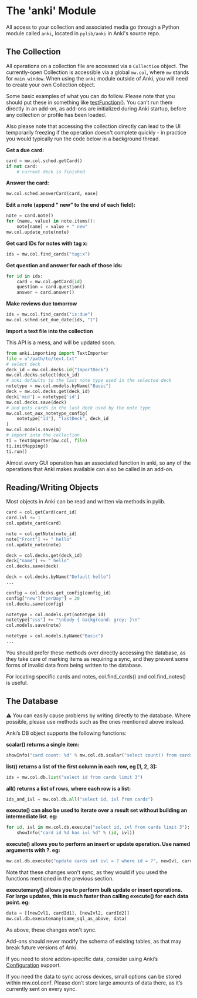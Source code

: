 # The 'anki' Module

All access to your collection and associated media go through a Python
module called `anki`, located in `pylib/anki` in Anki's source repo.

## The Collection

All operations on a collection file are accessed via a `Collection`
object. The currently-open Collection is accessible via a global `mw.col`,
where `mw` stands for `main window`. When using the `anki` module outside
of Anki, you will need to create your own Collection object.

Some basic examples of what you can do follow. Please note that you should put
these in something like [testFunction()](./a-basic-addon.md). You can’t run them
directly in an add-on, as add-ons are initialized during Anki startup, before
any collection or profile has been loaded.

Also please note that accessing the collection directly can lead to the UI
temporarily freezing if the operation doesn't complete quickly - in practice
you would typically run the code below in a background thread.

**Get a due card:**

```python
card = mw.col.sched.getCard()
if not card:
    # current deck is finished
```

**Answer the card:**

```python
mw.col.sched.answerCard(card, ease)
```

**Edit a note (append " new" to the end of each field):**

```python
note = card.note()
for (name, value) in note.items():
    note[name] = value + " new"
mw.col.update_note(note)
```

**Get card IDs for notes with tag x:**

```python
ids = mw.col.find_cards("tag:x")
```

**Get question and answer for each of those ids:**

```python
for id in ids:
    card = mw.col.getCard(id)
    question = card.question()
    answer = card.answer()
```

**Make reviews due tomorrow**

```python
ids = mw.col.find_cards("is:due")
mw.col.sched.set_due_date(ids, "1")
```

**Import a text file into the collection**

This API is a mess, and will be updated soon.

```python
from anki.importing import TextImporter
file = u"/path/to/text.txt"
# select deck
deck_id = mw.col.decks.id("ImportDeck")
mw.col.decks.select(deck_id)
# anki defaults to the last note type used in the selected deck
notetype = mw.col.models.byName("Basic")
deck = mw.col.decks.get(deck_id)
deck['mid'] = notetype['id']
mw.col.decks.save(deck)
# and puts cards in the last deck used by the note type
mw.col.set_aux_notetype_config(
    notetype["id"], "lastDeck", deck_id
)
mw.col.models.save(m)
# import into the collection
ti = TextImporter(mw.col, file)
ti.initMapping()
ti.run()
```

Almost every GUI operation has an associated function in anki, so any of
the operations that Anki makes available can also be called in an
add-on.

## Reading/Writing Objects

Most objects in Anki can be read and written via methods in pylib.

```python
card = col.getCard(card_id)
card.ivl += 1
col.update_card(card)
```

```python
note = col.getNote(note_id)
note["Front"] += " hello"
col.update_note(note)
```

```python
deck = col.decks.get(deck_id)
deck["name"] += " hello"
col.decks.save(deck)

deck = col.decks.byName("Default hello")
...
```

```python
config = col.decks.get_config(config_id)
config["new"]["perDay"] = 20
col.decks.save(config)
```

```python
notetype = col.models.get(notetype_id)
notetype["css"] += "\nbody { background: grey; }\n"
col.models.save(note)

notetype = col.models.byName("Basic")
...
```

You should prefer these methods over directly accessing the database,
as they take care of marking items as requiring a sync, and they prevent
some forms of invalid data from being written to the database.

For locating specific cards and notes, col.find_cards() and
col.find_notes() is useful.

## The Database

:warning: You can easily cause problems by writing directly to the database.
Where possible, please use methods such as the ones mentioned above instead.

Anki’s DB object supports the following functions:

**scalar() returns a single item:**

```python
showInfo("card count: %d" % mw.col.db.scalar("select count() from cards"))
```

**list() returns a list of the first column in each row, eg \[1, 2,
3\]:**

```python
ids = mw.col.db.list("select id from cards limit 3")
```

**all() returns a list of rows, where each row is a list:**

```python
ids_and_ivl = mw.col.db.all("select id, ivl from cards")
```

**execute() can also be used to iterate over a result set without
building an intermediate list. eg:**

```python
for id, ivl in mw.col.db.execute("select id, ivl from cards limit 3"):
    showInfo("card id %d has ivl %d" % (id, ivl))
```

**execute() allows you to perform an insert or update operation. Use
named arguments with ?. eg:**

```python
mw.col.db.execute("update cards set ivl = ? where id = ?", newIvl, cardId)
```

Note that these changes won't sync, as they would if you used the functions
mentioned in the previous section.

**executemany() allows you to perform bulk update or insert operations.
For large updates, this is much faster than calling execute() for each
data point. eg:**

```python
data = [[newIvl1, cardId1], [newIvl2, cardId2]]
mw.col.db.executemany(same_sql_as_above, data)
```

As above, these changes won't sync.

Add-ons should never modify the schema of existing tables, as that may
break future versions of Anki.

If you need to store addon-specific data, consider using Anki’s
[Configuration](addon-config.md#config-json) support.

If you need the data to sync across devices, small options can be stored
within mw.col.conf. Please don’t store large amounts of data there, as
it’s currently sent on every sync.
